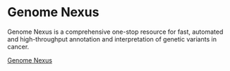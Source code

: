 # Genome Nexus

Genome Nexus is a comprehensive one-stop resource for fast, automated and high-throughput annotation and interpretation of genetic variants in cancer.

[Genome Nexus](https://docs.genomenexus.org/)
